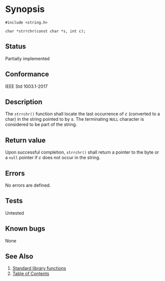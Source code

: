 # Synopsis

`#include <string.h>`

`char *strrchr(const char *s, int c);`

## Status

Partially implemented

## Conformance

IEEE Std 1003.1-2017

## Description

The `strrchr()` function shall locate the last occurrence of _c_ (converted to a char) in the string pointed to
by _s_. The terminating `NULL` character is considered to be part of the string.

## Return value

Upon successful completion, `strrchr()` shall return a pointer to the byte or a `null` pointer if _c_ does not occur in
the string.

## Errors

No errors are defined.

## Tests

Untested

## Known bugs

None

## See Also

1. [Standard library functions](../README.md)
2. [Table of Contents](../../../README.md)
